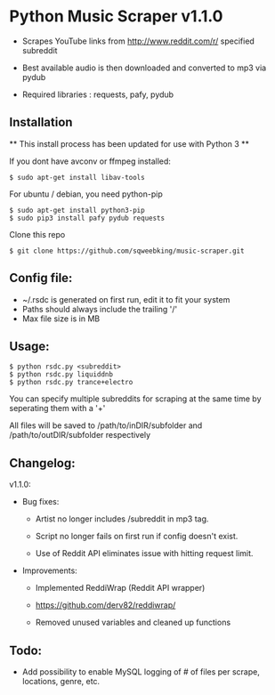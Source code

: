 Python Music Scraper v1.1.0
======

* Scrapes YouTube links from http://www.reddit.com/r/ specified subreddit

* Best available audio is then downloaded and converted to mp3 via pydub

* Required libraries :  requests, pafy, pydub


## Installation

** This install process has been updated for use with Python 3 **

If you dont have avconv or ffmpeg installed:

    $ sudo apt-get install libav-tools

For ubuntu / debian, you need python-pip

    $ sudo apt-get install python3-pip
    $ sudo pip3 install pafy pydub requests

Clone this repo

    $ git clone https://github.com/sqweebking/music-scraper.git

    


## Config file:

* ~/.rsdc is generated on first run, edit it to fit your system
* Paths should always include the trailing '/'
* Max file size is in MB

## Usage:

    $ python rsdc.py <subreddit>
    $ python rsdc.py liquiddnb
    $ python rsdc.py trance+electro
    
You can specify multiple subreddits for scraping at the same time by seperating them with a '+'

All files will be saved to /path/to/inDIR/subfolder and /path/to/outDIR/subfolder respectively    

## Changelog:

v1.1.0:
* Bug fixes:
  
  * Artist no longer includes /subreddit in mp3 tag.
  
  * Script no longer fails on first run if config doesn't exist.

  * Use of Reddit API eliminates issue with hitting request limit.
* Improvements:
  
  * Implemented ReddiWrap (Reddit API wrapper)
  * https://github.com/derv82/reddiwrap/

  * Removed unused variables and cleaned up functions

## Todo: 

* Add possibility to enable MySQL logging of # of files per scrape, locations, genre, etc.
